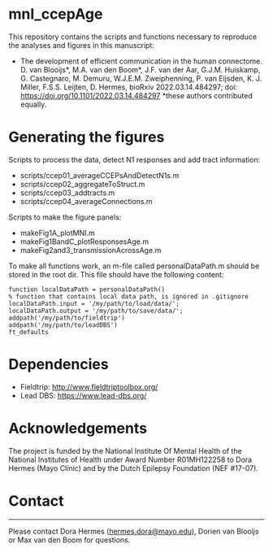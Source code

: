 # mnl_ccepAge

This repository contains the scripts and functions necessary to reproduce the analyses and figures in this manuscript:

- The development of efficient communication in the human connectome. D. van Blooijs*, M.A. van den Boom*, J.F. van der Aar, G.J.M. Huiskamp, G. Castegnaro, M. Demuru, W.J.E.M. Zweiphenning, P. van Eijsden, K. J. Miller, F.S.S. Leijten, D. Hermes, bioRxiv 2022.03.14.484297; doi: https://doi.org/10.1101/2022.03.14.484297 *these authors contributed equally.


# Generating the figures
Scripts to process the data, detect N1 responses and add tract information:
- scripts/ccep01_averageCCEPsAndDetectN1s.m
- scripts/ccep02_aggregateToStruct.m
- scripts/ccep03_addtracts.m
- scripts/ccep04_averageConnections.m

Scripts to make the figure panels:
- makeFig1A_plotMNI.m
- makeFig1BandC_plotResponsesAge.m
- makeFig2and3_transmissionAcrossAge.m


To make all functions work, an m-file called personalDataPath.m should be stored in the root dir. This file should have the following content:
```
function localDataPath = personalDataPath()
% function that contains local data path, is ignored in .gitignore
localDataPath.input = '/my/path/to/load/data/';
localDataPath.output = '/my/path/to/save/data/';
addpath('/my/path/to/fieldtrip')
addpath('/my/path/to/leadDBS')
ft_defaults
```

# Dependencies
- Fieldtrip: http://www.fieldtriptoolbox.org/  
- Lead DBS: https://www.lead-dbs.org/


# Acknowledgements
The project is funded by the National Institute Of Mental Health of the National Institutes of Health under Award Number R01MH122258 to Dora Hermes (Mayo Clinic) and by the Dutch Epilepsy Foundation (NEF #17-07).


# Contact
----------------------------
Please contact Dora Hermes (hermes.dora@mayo.edu), Dorien van Blooijs or Max van den Boom for questions. 
